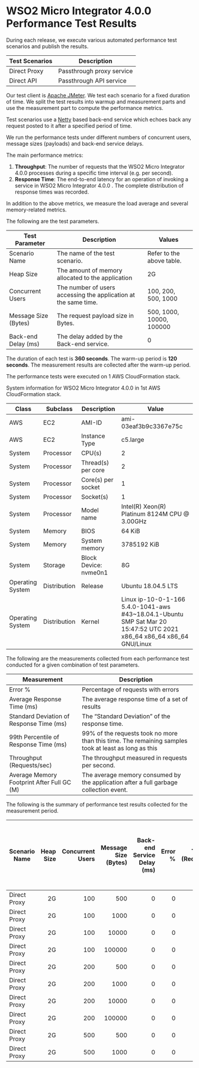 # WSO2 Micro Integrator 4.0.0 Performance Test Results

During each release, we execute various automated performance test scenarios and publish the results.

| Test Scenarios | Description |
| --- | --- |
| Direct Proxy | Passthrough proxy service |
| Direct API | Passthrough API service |

Our test client is [Apache JMeter](https://jmeter.apache.org/index.html). We test each scenario for a fixed duration of
time. We split the test results into warmup and measurement parts and use the measurement part to compute the
performance metrics.

Test scenarios use a [Netty](https://netty.io/) based back-end service which echoes back any request
posted to it after a specified period of time.

We run the performance tests under different numbers of concurrent users, message sizes (payloads) and back-end service
delays.

The main performance metrics:

1. **Throughput**: The number of requests that the WSO2 Micro Integrator 4.0.0 processes during a specific time interval (e.g. per second).
2. **Response Time**: The end-to-end latency for an operation of invoking a service in WSO2 Micro Integrator 4.0.0 . The complete distribution of response times was recorded.

In addition to the above metrics, we measure the load average and several memory-related metrics.

The following are the test parameters.

| Test Parameter | Description | Values |
| --- | --- | --- |
| Scenario Name | The name of the test scenario. | Refer to the above table. |
| Heap Size | The amount of memory allocated to the application | 2G |
| Concurrent Users | The number of users accessing the application at the same time. | 100, 200, 500, 1000 |
| Message Size (Bytes) | The request payload size in Bytes. | 500, 1000, 10000, 100000 |
| Back-end Delay (ms) | The delay added by the Back-end service. | 0 |

The duration of each test is **360 seconds**. The warm-up period is **120 seconds**.
The measurement results are collected after the warm-up period.

The performance tests were executed on 1 AWS CloudFormation stack.


System information for WSO2 Micro Integrator 4.0.0 in 1st AWS CloudFormation stack.

| Class | Subclass | Description | Value |
| --- | --- | --- | --- |
| AWS | EC2 | AMI-ID | ami-03eaf3b9c3367e75c |
| AWS | EC2 | Instance Type | c5.large |
| System | Processor | CPU(s) | 2 |
| System | Processor | Thread(s) per core | 2 |
| System | Processor | Core(s) per socket | 1 |
| System | Processor | Socket(s) | 1 |
| System | Processor | Model name | Intel(R) Xeon(R) Platinum 8124M CPU @ 3.00GHz |
| System | Memory | BIOS | 64 KiB |
| System | Memory | System memory | 3785192 KiB |
| System | Storage | Block Device: nvme0n1 | 8G |
| Operating System | Distribution | Release | Ubuntu 18.04.5 LTS |
| Operating System | Distribution | Kernel | Linux ip-10-0-1-166 5.4.0-1041-aws #43~18.04.1-Ubuntu SMP Sat Mar 20 15:47:52 UTC 2021 x86_64 x86_64 x86_64 GNU/Linux |


The following are the measurements collected from each performance test conducted for a given combination of
test parameters.

| Measurement | Description |
| --- | --- |
| Error % | Percentage of requests with errors |
| Average Response Time (ms) | The average response time of a set of results |
| Standard Deviation of Response Time (ms) | The “Standard Deviation” of the response time. |
| 99th Percentile of Response Time (ms) | 99% of the requests took no more than this time. The remaining samples took at least as long as this |
| Throughput (Requests/sec) | The throughput measured in requests per second. |
| Average Memory Footprint After Full GC (M) | The average memory consumed by the application after a full garbage collection event. |

The following is the summary of performance test results collected for the measurement period.

|  Scenario Name | Heap Size | Concurrent Users | Message Size (Bytes) | Back-end Service Delay (ms) | Error % | Throughput (Requests/sec) | Average Response Time (ms) | Standard Deviation of Response Time (ms) | 99th Percentile of Response Time (ms) | WSO2 Micro Integrator 4.0.0 GC Throughput (%) | Average WSO2 Micro Integrator 4.0.0 Memory Footprint After Full GC (M) |
|---|---:|---:|---:|---:|---:|---:|---:|---:|---:|---:|---:|
|  Direct Proxy | 2G | 100 | 500 | 0 | 0 | 4107.42 | 24.25 | 43.03 | 109 | 91.86 | 235.592 |
|  Direct Proxy | 2G | 100 | 1000 | 0 | 0 | 4095.07 | 24.32 | 39.13 | 109 | N/A | N/A |
|  Direct Proxy | 2G | 100 | 10000 | 0 | 0 | 3424.97 | 28.37 | 134.02 | 113 | N/A | N/A |
|  Direct Proxy | 2G | 100 | 100000 | 0 | 0 | 1541.19 | 64.65 | 24.77 | 147 | N/A | N/A |
|  Direct Proxy | 2G | 200 | 500 | 0 | 0 | 4220.92 | 47.26 | 53.08 | 161 | N/A | N/A |
|  Direct Proxy | 2G | 200 | 1000 | 0 | 0 | 4173.87 | 47.79 | 58.43 | 158 | N/A | N/A |
|  Direct Proxy | 2G | 200 | 10000 | 0 | 0 | 3577.25 | 55.78 | 43.08 | 166 | N/A | N/A |
|  Direct Proxy | 2G | 200 | 100000 | 0 | 0 | 1361.42 | 146.57 | 55.46 | 309 | N/A | N/A |
|  Direct Proxy | 2G | 500 | 500 | 0 | 0 | 4125.01 | 121.05 | 104.04 | 317 | N/A | N/A |
|  Direct Proxy | 2G | 500 | 1000 | 0 | 0 | 3782.44 | 132.07 | 201.17 | 335 | N/A | N/A |
